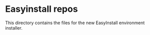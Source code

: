 # Easyinstall repos

This directory contains the files for the new EasyInstall environment installer. 